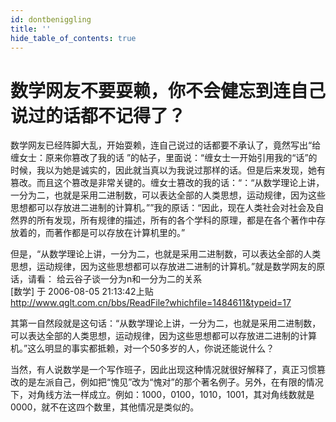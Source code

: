 ```yaml
---
id: dontbeniggling
title: ''
hide_table_of_contents: true
---
```


# 数学网友不要耍赖，你不会健忘到连自己说过的话都不记得了？

数学网友已经阵脚大乱，开始耍赖，连自己说过的话都要不承认了，竟然写出“给缠女士：原来你篡改了我的话 ”的帖子，里面说：“缠女士一开始引用我的“话”的时候，我以为她是诚实的，因此就当真以为我说过那样的话。但是后来发现，她有篡改。而且这个篡改是非常关键的。缠女士篡改的我的话：“：“从数学理论上讲，一分为二，也就是采用二进制数，可以表达全部的人类思想，运动规律，因为这些思想都可以存放进二进制的计算机。””我的原话：“因此，现在人类社会对社会及自然界的所有发现，所有规律的描述，所有的各个学科的原理，都是在各个著作中存放着的，而著作都是可以存放在计算机里的。” 

但是，“从数学理论上讲，一分为二，也就是采用二进制数，可以表达全部的人类思想，运动规律，因为这些思想都可以存放进二进制的计算机。”就是数学网友的原话，请看： 
给云谷子谈一分为n和一分为二的关系 <br/>
[数学] 于 2006-08-05 21:13:42上贴 <br/>
http://www.qglt.com.cn/bbs/ReadFile?whichfile=1484611&typeid=17 

其第一自然段就是这句话：“从数学理论上讲，一分为二，也就是采用二进制数，可以表达全部的人类思想，运动规律，因为这些思想都可以存放进二进制的计算机。”这么明显的事实都抵赖，对一个50多岁的人，你说还能说什么？ 

当然，有人说数学是一个写作班子，因此出现这种情况就很好解释了，真正习惯篡改的是左派自己，例如把“愧见”改为“愧对”的那个著名例子。另外，在有限的情况下，对角线方法一样成立。例如：1000，0100，1010，1001，其对角线数就是0000，就不在这四个数里，其他情况是类似的。